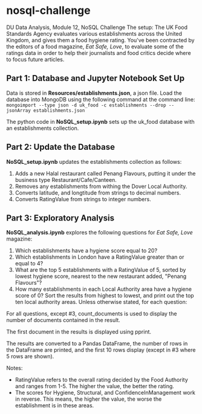 # nosql-challenge
DU Data Analysis, Module 12, NoSQL Challenge
The setup: The UK Food Standards Agency evaluates various establishments across the United Kingdom, and gives them a food hygiene rating. You've been contracted by the editors of a food magazine, *Eat Safe, Love*, to evaluate some of the ratings data in order to help their journalists and food critics decide where to focus future articles.

## Part 1: Database and Jupyter Notebook Set Up
Data is stored in **Resources/establishments.json**, a json file. Load the database into MongoDB using the following command at the command line: `mongoimport --type json -d uk_food -c establishments --drop --jsonArray establishments.json`

The python code in **NoSQL_setup.ipynb** sets up the uk_food database with an establishments collection.

## Part 2: Update the Database
 **NoSQL_setup.ipynb** updates the establishments collection as follows:
1. Adds a new Halal restaurant called Penang Flavours, putting it under the business type Restaurant/Cafe/Canteen.
2. Removes any establishments from withing the Dover Local Authority.
3. Converts latitude, and longtitude from strings to decimal numbers.
4. Converts RatingValue from strings to integer numbers.

## Part 3: Exploratory Analysis
**NoSQL_analysis.ipynb** explores the following questions for *Eat Safe, Love* magazine:
1. Which establishments have a hygiene score equal to 20?
2. Which establishments in London have a RatingValue greater than or equal to 4?
3. What are the top 5 establishments with a RatingValue of 5, sorted by lowest hygiene score, nearest to the new restaurant added, "Penang Flavours"?
4. How many establishments in each Local Authority area have a hygiene score of 0? Sort the results from highest to lowest, and print out the top ten local authority areas.
Unless otherwise stated, for each question:

For all questions, except #3, count_documents is used to display the number of documents contained in the result.

The first document in the results is displayed using pprint.

The results are converted to a Pandas DataFrame, the number of rows in the DataFrame are printed, and  the first 10 rows display (except in #3 where 5 rows are shown).

Notes:
* RatingValue refers to the overall rating decided by the Food Authority and ranges from 1-5. The higher the value, the better the rating.
* The scores for Hygiene, Structural, and ConfidenceInManagement work in reverse. This means, the higher the value, the worse the establishment is in these areas.


